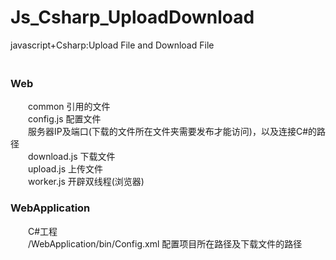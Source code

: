 # Js_Csharp_UploadDownload
javascript+Csharp:Upload File and Download File  
　　
　　
　　
　　
　
### Web
　　common 引用的文件  
　　config.js 配置文件  
　　服务器IP及端口(下载的文件所在文件夹需要发布才能访问)，以及连接C#的路径  
　　download.js 下载文件  
　　upload.js 上传文件  
　　worker.js 开辟双线程(浏览器)　　
　　
### WebApplication
　　C#工程  
　　/WebApplication/bin/Config.xml 配置项目所在路径及下载文件的路径　
